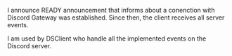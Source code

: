 I announce READY announcement that informs about a conenction with Discord Gateway was established. Since then, the client receives all server events.

I am used by DSClient who handle all the implemented events on the Discord server.
